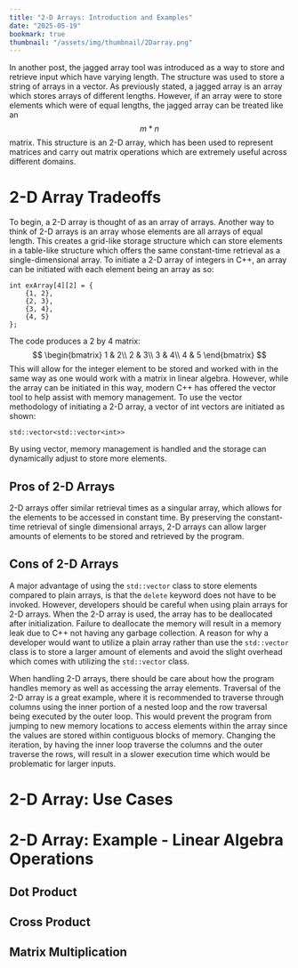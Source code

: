 ```yaml
---
title: "2-D Arrays: Introduction and Examples"
date: "2025-05-19"
bookmark: true
thumbnail: "/assets/img/thumbnail/2Darray.png"
---
```


In another post, the jagged array tool was introduced as a way to store and retrieve input which have varying length.  The structure was used to store a string of arrays in a vector.  As previously stated, a jagged array is an array which stores arrays of different lengths.  However, if an array were to store elements which were of equal lengths, the jagged array can be treated like an $$ m * n $$ matrix.  This structure is an 2-D array, which has been used to represent matrices and carry out matrix operations which are extremely useful across different domains.

# 2-D Array Tradeoffs
To begin, a 2-D array is thought of as an array of arrays.  Another way to think of 2-D arrays is an array whose elements are all arrays of equal length.  This creates a grid-like storage structure which can store elements in a table-like structure which offers the same constant-time retrieval as a single-dimensional array.  To initiate a 2-D array of integers in C++, an array can be initiated with each element being an array as so:
```
int exArray[4][2] = {
    {1, 2},
    {2, 3},
    {3, 4},
    {4, 5}
};
```
The code produces a 2 by 4 matrix:
$$ \begin{bmatrix}
1 & 2\\
2 & 3\\
3 & 4\\
4 & 5
\end{bmatrix} $$
This will allow for the integer element to be stored and worked with in the same way as one would work with a matrix in linear algebra.  However, while the array can be initiated in this way, modern C++ has offered the vector tool to help assist with memory management.  To use the vector methodology of initiating a 2-D array, a vector of int vectors are initiated as shown:
```
std::vector<std::vector<int>>
```
By using vector, memory management is handled and the storage can dynamically adjust to store more elements.

## Pros of 2-D Arrays
2-D arrays offer similar retrieval times as a singular array, which allows for the elements to be accessed in constant time.  By preserving the constant-time retrieval of single dimensional arrays, 2-D arrays can allow larger amounts of elements to be stored and retrieved by the program.

## Cons of 2-D Arrays
A major advantage of using the `std::vector` class to store elements compared to plain arrays, is that the `delete` keyword does not have to be invoked.  However, developers should be careful when using plain arrays for 2-D arrays.  When the 2-D array is used, the array has to be deallocated after initialization.  Failure to deallocate the memory will result in a memory leak due to C++ not having any garbage collection.  A reason for why a developer would want to utilize a plain array rather than use the `std::vector` class is to store a larger amount of elements and avoid the slight overhead which comes with utilizing the `std::vector` class.

When handling 2-D arrays, there should be care about how the program handles memory as well as accessing the array elements.  Traversal of the 2-D array is a great example, where it is recommended to traverse through columns using the inner portion of a nested loop and the row traversal being executed by the outer loop.  This would prevent the program from jumping to new memory locations to access elements within the array since the values are stored within contiguous blocks of memory.  Changing the iteration, by having the inner loop traverse the columns and the outer traverse the rows, will result in a slower execution time which would be problematic for larger inputs.
 
# 2-D Array: Use Cases

# 2-D Array: Example - Linear Algebra Operations

## Dot Product

## Cross Product

## Matrix Multiplication